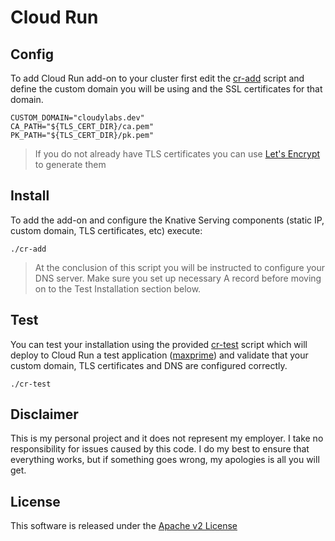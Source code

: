 # Cloud Run

## Config

To add Cloud Run add-on to your cluster first edit the [cr-add](./cr-add) script and define the custom domain you will be using and the SSL certificates for that domain.

```shell
CUSTOM_DOMAIN="cloudylabs.dev"
CA_PATH="${TLS_CERT_DIR}/ca.pem"
PK_PATH="${TLS_CERT_DIR}/pk.pem"
```

> If you do not already have TLS certificates you can use [Let's Encrypt](https://letsencrypt.org/docs/client-options/) to generate them

## Install

To add the add-on and configure the Knative Serving components (static IP, custom domain, TLS certificates, etc) execute:

```shell
./cr-add
```

> At the conclusion of this script you will be instructed to configure your DNS server. Make sure you set up necessary A record before moving on to the Test Installation section below.

## Test

You can test your installation using the provided [cr-test](./cr-test) script which will deploy to Cloud Run a test application ([maxprime](https://github.com/mchmarny/maxprime)) and validate that your custom domain, TLS certificates and DNS are configured correctly.

```shell
./cr-test
```


## Disclaimer

This is my personal project and it does not represent my employer. I take no responsibility for issues caused by this code. I do my best to ensure that everything works, but if something goes wrong, my apologies is all you will get.

## License
This software is released under the [Apache v2 License](../LICENSE)